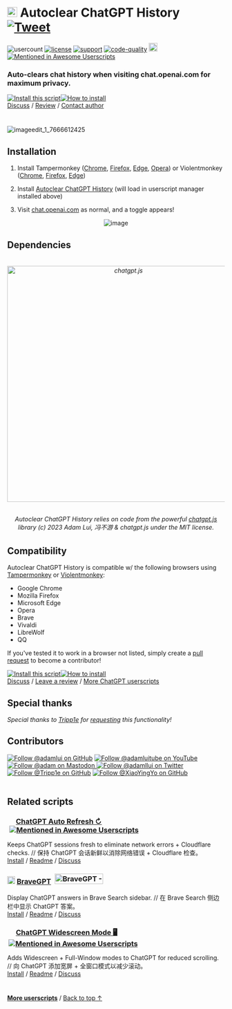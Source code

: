 # <picture><source media="(prefers-color-scheme: dark)" srcset="https://i.imgur.com/RduASbD.png"><img width=23 src="https://raw.githubusercontent.com/adamlui/userscripts/master/chatgpt/media/icons/openai-favicon64.png"></picture> Autoclear ChatGPT History &nbsp;[![Tweet](https://img.shields.io/twitter/url/http/shields.io.svg?style=social)](https://twitter.com/intent/tweet?text=Tired%20of%20cluttered%20ChatGPT%20chat%20history%3F%20Auto-clear%20it%20w%2F%20this%20plug-in%21&url=https://github.com/adamlui/autoclear-chatgpt-history&hashtags=javascript,openai,chatgpt)

![usercount](https://img.shields.io/greasyfork/dt/460805?label=Users&color=brightgreen)
[![license](https://img.shields.io/badge/License-MIT-green.svg)](LICENSE.md)
[![support](https://img.shields.io/badge/Support-Chrome/Firefox/Edge/Opera/Brave/Vivaldi/LibreWolf/QQ-989898.svg)](#compatibility)
[![code-quality](https://img.shields.io/codefactor/grade/github/adamlui/autoclear-chatgpt-history?label=Code%20Quality)](https://www.codefactor.io/repository/github/adamlui/autoclear-chatgpt-history)
<a alt="chatgpt.js" href="https://github.com/chatgptjs/chatgpt.js"><img height=20 src="https://i.imgur.com/IlqFZJI.png"></a>
[![Mentioned in Awesome Userscripts](https://awesome.re/mentioned-badge.svg)](https://github.com/awesome-scripts/awesome-userscripts#chatgpt)

### Auto-clears chat history when visiting chat.openai.com for maximum privacy.

<a href="https://greasyfork.org/en/scripts/460805-autoclear-chatgpt-history"><img alt="Install this script" src="https://raw.githubusercontent.com/adamlui/userscripts/master/install-button.svg"></a><a href="#installation"><img alt="How to install" title="How to install" src="https://github.com/adamlui/userscripts/raw/master/help-button.svg"></a>
<br>
[Discuss](https://github.com/adamlui/autoclear-chatgpt-history/discussions) /
[Review](https://greasyfork.org/en/scripts/460805-autoclear-chatgpt-history/feedback#post-discussion) /
[Contact author](https://github.com/adamlui)

#

![imageedit_1_7666612425](https://user-images.githubusercontent.com/10906554/223881135-dacad119-a10a-4f7c-9ca1-e5286691003f.png)

## Installation

1. Install Tampermonkey ([Chrome](https://chrome.google.com/webstore/detail/tampermonkey/dhdgffkkebhmkfjojejmpbldmpobfkfo), [Firefox](https://addons.mozilla.org/firefox/addon/tampermonkey/), [Edge](https://microsoftedge.microsoft.com/addons/detail/tampermonkey/iikmkjmpaadaobahmlepeloendndfphd), [Opera](https://addons.opera.com/en/extensions/details/tampermonkey-beta/)) or Violentmonkey ([Chrome](https://chrome.google.com/webstore/detail/violent-monkey/jinjaccalgkegednnccohejagnlnfdag), [Firefox](https://addons.mozilla.org/firefox/addon/violentmonkey/), [Edge](https://microsoftedge.microsoft.com/addons/detail/violentmonkey/eeagobfjdenkkddmbclomhiblgggliao))

2. Install [Autoclear ChatGPT History](https://greasyfork.org/en/scripts/460805-autoclear-chatgpt-history) (will load in userscript manager installed above)

3. Visit [chat.openai.com](https://chat.openai.com) as normal, and a toggle appears!

<div align="center">

![image](https://user-images.githubusercontent.com/10906554/222903818-b621f0eb-74c2-4dff-ae1a-010305da327b.png)

</div>

## Dependencies

<h6>
<div align="center">
<br />

<a href="https://github.com/chatgptjs/chatgpt.js">
<picture>
    <source media="(prefers-color-scheme: dark)" srcset="https://raw.githubusercontent.com/chatgptjs/chatgpt.js/main/media/images/chatgpt.js-logo-dark-mode-5995x619.png">
    <img width=546 alt="chatgpt.js" src="https://raw.githubusercontent.com/chatgptjs/chatgpt.js/main/media/images/chatgpt.js-logo-light-mode-5995x619.png">
</picture></a>
<br /><br />

Autoclear ChatGPT History relies on code from the powerful [chatgpt.js](https://github.com/chatgptjs/chatgpt.js) library (c) 2023 Adam Lui, 冯不游 & chatgpt.js under the MIT license.

</div>
</h6>

## Compatibility

Autoclear ChatGPT History is compatible w/ the following browsers using [Tampermonkey](https://www.tampermonkey.net/) or [Violentmonkey](https://violentmonkey.github.io/):

- Google Chrome
- Mozilla Firefox
- Microsoft Edge
- Opera
- Brave
- Vivaldi
- LibreWolf
- QQ

If you've tested it to work in a browser not listed, simply create a [pull request](https://github.com/adamlui/autoclear-chatgpt-history/pulls) to become a contributor!

<a href="https://greasyfork.org/en/scripts/460805-autoclear-chatgpt-history"><img alt="Install this script" src="https://raw.githubusercontent.com/adamlui/userscripts/master/install-button.svg"></a><a href="#installation"><img alt="How to install" title="How to install" src="https://github.com/adamlui/userscripts/raw/master/help-button.svg"></a>
<br>
[Discuss](https://github.com/adamlui/autoclear-chatgpt-history/discussions) / 
[Leave a review](https://greasyfork.org/en/scripts/460805-autoclear-chatgpt-history/feedback#post-discussion) /
[More ChatGPT userscripts](https://github.com/adamlui/chatgpt-userscripts)

## Special thanks

*Special thanks to [Tripp1e](https://github.com/Tripp1e) for [requesting](https://github.com/adamlui/userscripts/issues/11) this functionality!*

## Contributors

[![Follow @adamlui on GitHub](https://img.shields.io/github/followers/adamlui?label=Follow%20%40adamlui&style=social "GitHub")](https://github.com/adamlui)
[![Follow @adamluitube on YouTube](https://img.shields.io/youtube/channel/subscribers/UCgBMqK7SRL5R__3qM-YAcSg?label=Follow%20%40adamluitube&style=social)](https://www.youtube.com/AdamLuiTube?sub_confirmation=1)
<a href="https://elonsucks.org/@adam" target="_blank"><img align="bottom" src="https://img.shields.io/mastodon/follow/109387703022229926?domain=https%3A%2F%2Felonsucks.org&style=social" alt="Follow @adam on Mastodon" title="Mastodon">
[![Follow @adamllui on Twitter](https://img.shields.io/twitter/follow/adamllui?style=social)](https://twitter.com/adamllui)
[![Follow @Tripp1e on GitHub](https://img.shields.io/github/followers/Tripp1e?label=Follow%20%40Tripp1e&style=social "GitHub")](https://github.com/Tripp1e)
[![Follow @XiaoYingYo on GitHub](https://img.shields.io/github/followers/XiaoYingYo?label=Follow%20%40XiaoYingYo&style=social "GitHub")](https://github.com/XiaoYingYo)
<br><br>

## Related scripts

### <picture><source media="(prefers-color-scheme: dark)" srcset="https://i.imgur.com/RduASbD.png"><img width=16 src="https://raw.githubusercontent.com/adamlui/chatgpt-userscripts/main/media/icons/openai-favicon64.png"></picture> [ChatGPT Auto Refresh ↻](https://github.com/adamlui/chatgpt-auto-refresh/tree/main/greasemonkey) <a href="https://github.com/awesome-scripts/awesome-userscripts#chatgpt"><img src="https://awesome.re/mentioned-badge.svg" alt="Mentioned in Awesome Userscripts" style="margin:0 0 -2px 5px"></a>

Keeps ChatGPT sessions fresh to eliminate network errors + Cloudflare checks. // 保持 ChatGPT 会话新鲜以消除网络错误 + Cloudflare 检查。
<br>[Install](https://greasyfork.org/en/scripts/462422-chatgpt-auto-refresh) / 
[Readme](https://github.com/adamlui/chatgpt-auto-refresh/tree/main/greasemonkey/README.md) / 
[Discuss](https://github.com/adamlui/chatgpt-auto-refresh/discussions)

### <img src="https://media.bravegpt.com/images/bravegpt-icon48.png" width=18> [BraveGPT](https://bravegpt.com/greasemonkey) <a href="https://www.producthunt.com/posts/bravegpt?utm_source=badge-featured&utm_medium=badge&utm_souce=badge-bravegpt" target="_blank"><img src="https://api.producthunt.com/widgets/embed-image/v1/featured.svg?post_id=385630&theme=light" alt="BraveGPT - Bring&#0032;the&#0032;magic&#0032;of&#0032;ChatGPT&#0032;to&#0032;Brave&#0032;Search&#0033; | Product Hunt" style="width: 112px; height: 24px; margin:0 0 -4px 5px;" width="112" height="24" /></a>

Display ChatGPT answers in Brave Search sidebar. // 在 Brave Search 侧边栏中显示 ChatGPT 答案。
<br>[Install](https://greasyfork.org/en/scripts/462440-bravegpt) / 
[Readme](https://bravegpt.com/greasemonkey/README.md) / 
[Discuss](https://github.bravegpt.com/discussions)

### <picture><source media="(prefers-color-scheme: dark)" srcset="https://i.imgur.com/RduASbD.png"><img width=16 src="https://raw.githubusercontent.com/adamlui/userscripts/master/chatgpt/media/icons/openai-favicon64.png"></picture> [ChatGPT Widescreen Mode 🖥️](https://github.com/adamlui/chatgpt-widescreen/blob/main/greasemonkey) <a href="https://github.com/awesome-scripts/awesome-userscripts#chatgpt"><img src="https://awesome.re/mentioned-badge.svg" alt="Mentioned in Awesome Userscripts" style="margin:0 0 -2px 3px"></a>

Adds Widescreen + Full-Window modes to ChatGPT for reduced scrolling. // 向 ChatGPT 添加宽屏 + 全窗口模式以减少滚动。<br>
[Install](https://greasyfork.org/en/scripts/461473-chatgpt-widescreen-mode) / 
[Readme](https://github.com/adamlui/chatgpt-widescreen/blob/main/greasemonkey/README.md) / 
[Discuss](https://github.com/adamlui/chatgpt-widescreen/discussions)

#
  
<a href="https://github.com/adamlui/userscripts">**More userscripts**</a> / 
<a href="#-autoclear-chatgpt-history-">Back to top ↑</a>
